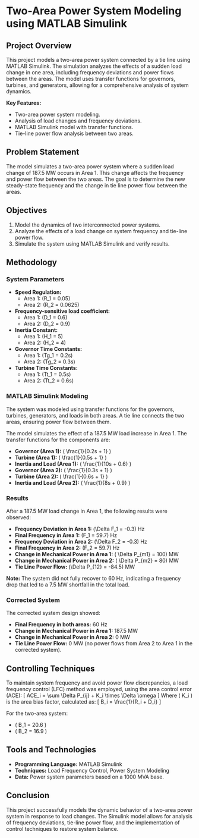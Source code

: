 # Two-Area Power System Modeling using MATLAB Simulink

## Project Overview
This project models a two-area power system connected by a tie line using MATLAB Simulink. The simulation analyzes the effects of a sudden load change in one area, including frequency deviations and power flows between the areas. The model uses transfer functions for governors, turbines, and generators, allowing for a comprehensive analysis of system dynamics.

**Key Features:**
- Two-area power system modeling.
- Analysis of load changes and frequency deviations.
- MATLAB Simulink model with transfer functions.
- Tie-line power flow analysis between two areas.

## Problem Statement
The model simulates a two-area power system where a sudden load change of 187.5 MW occurs in Area 1. This change affects the frequency and power flow between the two areas. The goal is to determine the new steady-state frequency and the change in tie line power flow between the areas.

## Objectives
1. Model the dynamics of two interconnected power systems.
2. Analyze the effects of a load change on system frequency and tie-line power flow.
3. Simulate the system using MATLAB Simulink and verify results.

## Methodology
### System Parameters
- **Speed Regulation:**
  - Area 1: \(R_1 = 0.05\)
  - Area 2: \(R_2 = 0.0625\)
- **Frequency-sensitive load coefficient:**
  - Area 1: \(D_1 = 0.6\)
  - Area 2: \(D_2 = 0.9\)
- **Inertia Constant:**
  - Area 1: \(H_1 = 5\)
  - Area 2: \(H_2 = 4\)
- **Governor Time Constants:**
  - Area 1: \(Tg_1 = 0.2s\)
  - Area 2: \(Tg_2 = 0.3s\)
- **Turbine Time Constants:**
  - Area 1: \(Tt_1 = 0.5s\)
  - Area 2: \(Tt_2 = 0.6s\)

### MATLAB Simulink Modeling
The system was modeled using transfer functions for the governors, turbines, generators, and loads in both areas. A tie line connects the two areas, ensuring power flow between them.

The model simulates the effect of a 187.5 MW load increase in Area 1. The transfer functions for the components are:
- **Governor (Area 1):** \( \frac{1}{0.2s + 1} \)
- **Turbine (Area 1):** \( \frac{1}{0.5s + 1} \)
- **Inertia and Load (Area 1):** \( \frac{1}{10s + 0.6} \)
- **Governor (Area 2):** \( \frac{1}{0.3s + 1} \)
- **Turbine (Area 2):** \( \frac{1}{0.6s + 1} \)
- **Inertia and Load (Area 2):** \( \frac{1}{8s + 0.9} \)

### Results
After a 187.5 MW load change in Area 1, the following results were observed:
- **Frequency Deviation in Area 1:** \(\Delta F_1 = -0.3\) Hz
- **Final Frequency in Area 1:** \(F_1 = 59.7\) Hz
- **Frequency Deviation in Area 2:** \(\Delta F_2 = -0.3\) Hz
- **Final Frequency in Area 2:** \(F_2 = 59.7\) Hz
- **Change in Mechanical Power in Area 1:** \( \Delta P_{m1} = 100\) MW
- **Change in Mechanical Power in Area 2:** \( \Delta P_{m2} = 80\) MW
- **Tie Line Power Flow:** \(\Delta P_{12} = -84.5\) MW

**Note:** The system did not fully recover to 60 Hz, indicating a frequency drop that led to a 7.5 MW shortfall in the total load.

### Corrected System
The corrected system design showed:
- **Final Frequency in both areas:** 60 Hz
- **Change in Mechanical Power in Area 1:** 187.5 MW
- **Change in Mechanical Power in Area 2:** 0 MW
- **Tie Line Power Flow:** 0 MW (no power flows from Area 2 to Area 1 in the corrected system).

## Controlling Techniques
To maintain system frequency and avoid power flow discrepancies, a load frequency control (LFC) method was employed, using the area control error (ACE):
\[ ACE_i = \sum \Delta P_{ij} + K_i \times \Delta \omega \]
Where \( K_i \) is the area bias factor, calculated as:
\[ B_i = \frac{1}{R_i + D_i} \]

For the two-area system:
- \( B_1 = 20.6 \)
- \( B_2 = 16.9 \)

## Tools and Technologies
- **Programming Language:** MATLAB Simulink
- **Techniques:** Load Frequency Control, Power System Modeling
- **Data:** Power system parameters based on a 1000 MVA base.

## Conclusion
This project successfully models the dynamic behavior of a two-area power system in response to load changes. The Simulink model allows for analysis of frequency deviations, tie-line power flow, and the implementation of control techniques to restore system balance.

